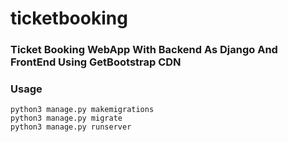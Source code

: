 # ticketbooking

### Ticket Booking WebApp With Backend As Django And FrontEnd Using GetBootstrap CDN


### Usage
```
python3 manage.py makemigrations
python3 manage.py migrate
python3 manage.py runserver
```
